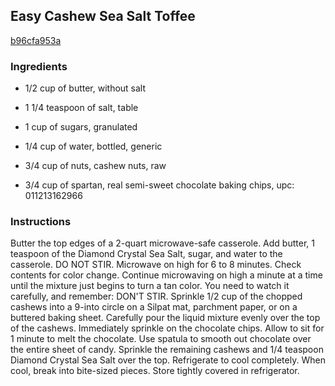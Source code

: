 ## Easy Cashew Sea Salt Toffee

[b96cfa953a](http://allrecipes.com/recipe/easy-cashew-sea-salt-toffee/)

### Ingredients

 - 1/2 cup of butter, without salt

 - 1 1/4 teaspoon of salt, table

 - 1 cup of sugars, granulated

 - 1/4 cup of water, bottled, generic

 - 3/4 cup of nuts, cashew nuts, raw

 - 3/4 cup of spartan, real semi-sweet chocolate baking chips, upc: 011213162966

### Instructions

Butter the top edges of a 2-quart microwave-safe casserole. Add butter, 1 teaspoon of the Diamond Crystal Sea Salt, sugar, and water to the casserole. DO NOT STIR. Microwave on high for 6 to 8 minutes. Check contents for color change. Continue microwaving on high a minute at a time until the mixture just begins to turn a tan color. You need to watch it carefully, and remember: DON'T STIR. Sprinkle 1/2 cup of the chopped cashews into a 9-into circle on a Silpat mat, parchment paper, or on a buttered baking sheet. Carefully pour the liquid mixture evenly over the top of the cashews. Immediately sprinkle on the chocolate chips. Allow to sit for 1 minute to melt the chocolate. Use spatula to smooth out chocolate over the entire sheet of candy. Sprinkle the remaining cashews and 1/4 teaspoon Diamond Crystal Sea Salt over the top. Refrigerate to cool completely. When cool, break into bite-sized pieces. Store tightly covered in refrigerator.